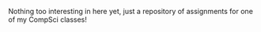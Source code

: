 Nothing too interesting in here yet, just a repository of assignments for one of my CompSci classes!
